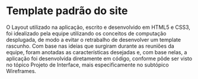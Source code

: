 # Template padrão do site

O Layout utilizado na aplicação, escrito e desenvolvido em HTML5 e CSS3, foi idealizado pela equipe utilizando os conceitos de computação desplugada, de modo a evitar o retrabalho de desenvolver um template rascunho. Com base nas ideias que surgiram durante as reuniões da equipe, foram anotadas as características desejadas e, com base nelas, a aplicação foi desenvolvida diretamente em código, conforme pôde ser visto no tópico Projeto de Interface, mais especificamente no subtópico Wireframes.

